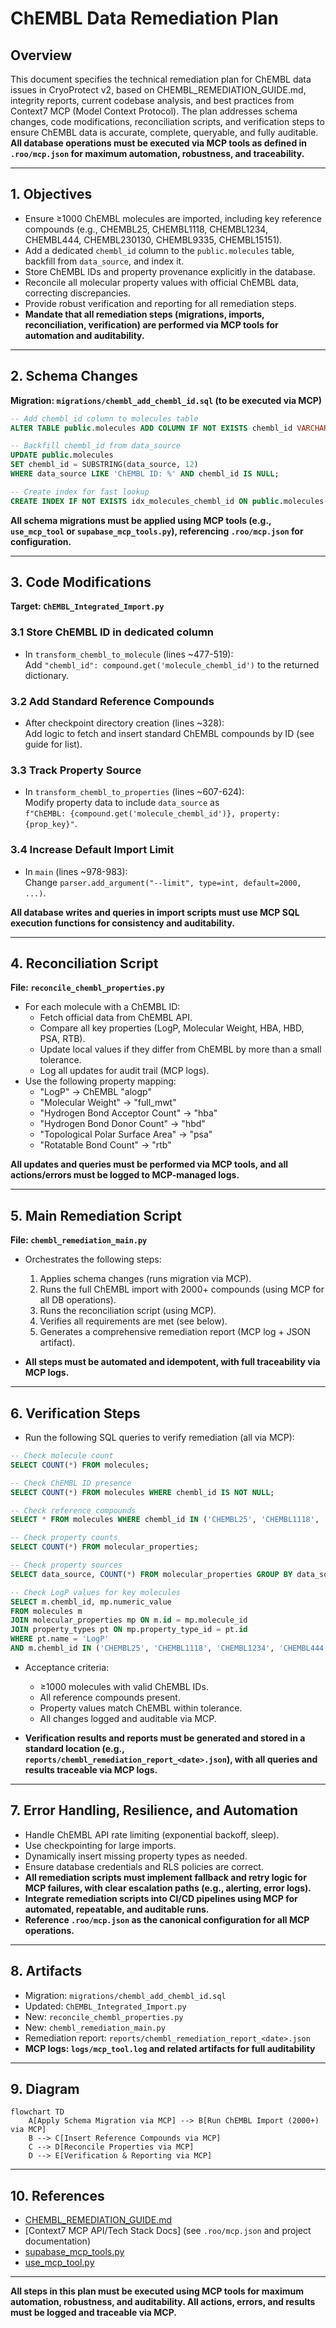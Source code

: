 # ChEMBL Data Remediation Plan

## Overview

This document specifies the technical remediation plan for ChEMBL data issues in CryoProtect v2, based on CHEMBL_REMEDIATION_GUIDE.md, integrity reports, current codebase analysis, and best practices from Context7 MCP (Model Context Protocol). The plan addresses schema changes, code modifications, reconciliation scripts, and verification steps to ensure ChEMBL data is accurate, complete, queryable, and fully auditable. **All database operations must be executed via MCP tools as defined in `.roo/mcp.json` for maximum automation, robustness, and traceability.**

---

## 1. Objectives

- Ensure ≥1000 ChEMBL molecules are imported, including key reference compounds (e.g., CHEMBL25, CHEMBL1118, CHEMBL1234, CHEMBL444, CHEMBL230130, CHEMBL9335, CHEMBL15151).
- Add a dedicated `chembl_id` column to the `public.molecules` table, backfill from `data_source`, and index it.
- Store ChEMBL IDs and property provenance explicitly in the database.
- Reconcile all molecular property values with official ChEMBL data, correcting discrepancies.
- Provide robust verification and reporting for all remediation steps.
- **Mandate that all remediation steps (migrations, imports, reconciliation, verification) are performed via MCP tools for automation and auditability.**

---

## 2. Schema Changes

**Migration: `migrations/chembl_add_chembl_id.sql` (to be executed via MCP)**

```sql
-- Add chembl_id column to molecules table
ALTER TABLE public.molecules ADD COLUMN IF NOT EXISTS chembl_id VARCHAR(20);

-- Backfill chembl_id from data_source
UPDATE public.molecules
SET chembl_id = SUBSTRING(data_source, 12)
WHERE data_source LIKE 'ChEMBL ID: %' AND chembl_id IS NULL;

-- Create index for fast lookup
CREATE INDEX IF NOT EXISTS idx_molecules_chembl_id ON public.molecules(chembl_id);
```

**All schema migrations must be applied using MCP tools (e.g., `use_mcp_tool` or `supabase_mcp_tools.py`), referencing `.roo/mcp.json` for configuration.**

---

## 3. Code Modifications

**Target: `ChEMBL_Integrated_Import.py`**

### 3.1 Store ChEMBL ID in dedicated column

- In `transform_chembl_to_molecule` (lines ~477-519):  
  Add `"chembl_id": compound.get('molecule_chembl_id')` to the returned dictionary.

### 3.2 Add Standard Reference Compounds

- After checkpoint directory creation (lines ~328):  
  Add logic to fetch and insert standard ChEMBL compounds by ID (see guide for list).

### 3.3 Track Property Source

- In `transform_chembl_to_properties` (lines ~607-624):  
  Modify property data to include `data_source` as  
  `f"ChEMBL: {compound.get('molecule_chembl_id')}, property: {prop_key}"`.

### 3.4 Increase Default Import Limit

- In `main` (lines ~978-983):  
  Change `parser.add_argument("--limit", type=int, default=2000, ...)`.

**All database writes and queries in import scripts must use MCP SQL execution functions for consistency and auditability.**

---

## 4. Reconciliation Script

**File: `reconcile_chembl_properties.py`**

- For each molecule with a ChEMBL ID:
  - Fetch official data from ChEMBL API.
  - Compare all key properties (LogP, Molecular Weight, HBA, HBD, PSA, RTB).
  - Update local values if they differ from ChEMBL by more than a small tolerance.
  - Log all updates for audit trail (MCP logs).
- Use the following property mapping:
  - "LogP" → ChEMBL "alogp"
  - "Molecular Weight" → "full_mwt"
  - "Hydrogen Bond Acceptor Count" → "hba"
  - "Hydrogen Bond Donor Count" → "hbd"
  - "Topological Polar Surface Area" → "psa"
  - "Rotatable Bond Count" → "rtb"

**All updates and queries must be performed via MCP tools, and all actions/errors must be logged to MCP-managed logs.**

---

## 5. Main Remediation Script

**File: `chembl_remediation_main.py`**

- Orchestrates the following steps:
  1. Applies schema changes (runs migration via MCP).
  2. Runs the full ChEMBL import with 2000+ compounds (using MCP for all DB operations).
  3. Runs the reconciliation script (using MCP).
  4. Verifies all requirements are met (see below).
  5. Generates a comprehensive remediation report (MCP log + JSON artifact).

- **All steps must be automated and idempotent, with full traceability via MCP logs.**

---

## 6. Verification Steps

- Run the following SQL queries to verify remediation (all via MCP):

```sql
-- Check molecule count
SELECT COUNT(*) FROM molecules;

-- Check ChEMBL ID presence
SELECT COUNT(*) FROM molecules WHERE chembl_id IS NOT NULL;

-- Check reference compounds
SELECT * FROM molecules WHERE chembl_id IN ('CHEMBL25', 'CHEMBL1118', 'CHEMBL1234', 'CHEMBL444', 'CHEMBL230130', 'CHEMBL9335', 'CHEMBL15151');

-- Check property counts
SELECT COUNT(*) FROM molecular_properties;

-- Check property sources
SELECT data_source, COUNT(*) FROM molecular_properties GROUP BY data_source;

-- Check LogP values for key molecules
SELECT m.chembl_id, mp.numeric_value
FROM molecules m
JOIN molecular_properties mp ON m.id = mp.molecule_id
JOIN property_types pt ON mp.property_type_id = pt.id
WHERE pt.name = 'LogP'
AND m.chembl_id IN ('CHEMBL25', 'CHEMBL1118', 'CHEMBL1234', 'CHEMBL444');
```

- Acceptance criteria:
  - ≥1000 molecules with valid ChEMBL IDs.
  - All reference compounds present.
  - Property values match ChEMBL within tolerance.
  - All changes logged and auditable via MCP.

- **Verification results and reports must be generated and stored in a standard location (e.g., `reports/chembl_remediation_report_<date>.json`), with all queries and results traceable via MCP logs.**

---

## 7. Error Handling, Resilience, and Automation

- Handle ChEMBL API rate limiting (exponential backoff, sleep).
- Use checkpointing for large imports.
- Dynamically insert missing property types as needed.
- Ensure database credentials and RLS policies are correct.
- **All remediation scripts must implement fallback and retry logic for MCP failures, with clear escalation paths (e.g., alerting, error logs).**
- **Integrate remediation scripts into CI/CD pipelines using MCP for automated, repeatable, and auditable runs.**
- **Reference `.roo/mcp.json` as the canonical configuration for all MCP operations.**

---

## 8. Artifacts

- Migration: `migrations/chembl_add_chembl_id.sql`
- Updated: `ChEMBL_Integrated_Import.py`
- New: `reconcile_chembl_properties.py`
- New: `chembl_remediation_main.py`
- Remediation report: `reports/chembl_remediation_report_<date>.json`
- **MCP logs: `logs/mcp_tool.log` and related artifacts for full auditability**

---

## 9. Diagram

```mermaid
flowchart TD
    A[Apply Schema Migration via MCP] --> B[Run ChEMBL Import (2000+) via MCP]
    B --> C[Insert Reference Compounds via MCP]
    C --> D[Reconcile Properties via MCP]
    D --> E[Verification & Reporting via MCP]
```

---

## 10. References

- [CHEMBL_REMEDIATION_GUIDE.md](CHEMBL_REMEDIATION_GUIDE.md)
- [Context7 MCP API/Tech Stack Docs] (see `.roo/mcp.json` and project documentation)
- [supabase_mcp_tools.py](supabase_mcp_tools.py)
- [use_mcp_tool.py](use_mcp_tool.py)

---

**All steps in this plan must be executed using MCP tools for maximum automation, robustness, and auditability. All actions, errors, and results must be logged and traceable via MCP.**